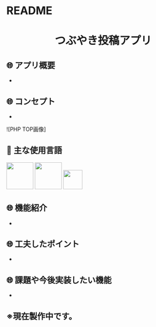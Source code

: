 # README
<h1 align="center">つぶやき投稿アプリ</h1>

## :globe_with_meridians: アプリ概要
- 

## :globe_with_meridians: コンセプト
- 

 <a>![PHP TOP画像]</a>

## :paperclip: 主な使用言語
<a><img src="https://user-images.githubusercontent.com/67769876/99362437-d70dbe00-28f6-11eb-9d94-bacb3c0fffd7.png" width="70px;" /></a> <!-- PHPのロゴ -->
<a><img src="https://user-images.githubusercontent.com/67769876/99362766-3b308200-28f7-11eb-9573-00e5b481cccc.png" width="70px;" /></a> <!-- HTMLのロゴ -->
<a><img src="https://user-images.githubusercontent.com/67769876/99362884-64511280-28f7-11eb-8ce0-9fcc1317c33e.png" width="50px;" /></a> <!-- CSSのロゴ -->

## :globe_with_meridians: 機能紹介
- 

## :globe_with_meridians: 工夫したポイント
- 

## :globe_with_meridians: 課題や今後実装したい機能
- 

## ※現在製作中です。